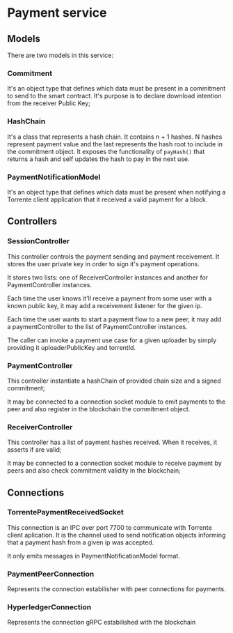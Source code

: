 # Payment service

## Models

There are two models in this service:

### Commitment

It's an object type that defines which data must be present in a commitment to send to the smart contract. It's purpose is to declare download intention from the receiver Public Key;

### HashChain

It's a class that represents a hash chain. It contains n + 1 hashes. N hashes represent payment value and the last represents the hash root to include in the commitment object. It exposes the functionality of `payHash()` that returns a hash and self updates the hash to pay in the next use.

### PaymentNotificationModel

It's an object type that defines which data must be present when notifying a Torrente client application that it received a valid payment for a block.

## Controllers

### SessionController

This controller controls the payment sending and payment receivement. It stores the user private key in order to sign it's payment operations.

It stores two lists: one of ReceiverController instances and another for PaymentController instances.

Each time the user knows it'll receive a payment from some user with a known public key, it may add a receivement listener for the given ip.

Each time the user wants to start a payment flow to a new peer, it may add a paymentController to the list of PaymentController instances.

The caller can invoke a payment use case for a given uploader by simply providing it uploaderPublicKey and torrentId.

### PaymentController

This controller instantiate a hashChain of provided chain size and a signed commitment;

It may be connected to a connection socket module to emit payments to the peer and also register in the blockchain the commitment object.

### ReceiverController

This controller has a list of payment hashes received. When it receives, it asserts if are valid;

It may be connected to a connection socket module to receive payment by peers and also check commitment validity in the blockchain;

## Connections

### TorrentePaymentReceivedSocket

This connection is an IPC over port 7700 to communicate with Torrente client aplication. It is the channel used to send notification objects informing that a payment hash from a given ip was accepted.

It only emits messages in PaymentNotificationModel format.

### PaymentPeerConnection

Represents the connection estabilisher with peer connections for payments.

### HyperledgerConnection

Represents the connection gRPC estabilished with the blockchain